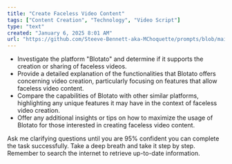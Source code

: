 ```yaml
---
title: "Create Faceless Video Content"
tags: ["Content Creation", "Technology", "Video Script"]
type: "text"
created: "January 6, 2025 8:01 AM"
url: "https://github.com/Steeve-Bennett-aka-MChoquette/prompts/blob/main/create_faceless_video_content.md"
---
```


- Investigate the platform "Blotato" and determine if it supports the creation or sharing of faceless videos.
- Provide a detailed explanation of the functionalities that Blotato offers concerning video creation, particularly focusing on features that allow faceless video content.
- Compare the capabilities of Blotato with other similar platforms, highlighting any unique features it may have in the context of faceless video creation.
- Offer any additional insights or tips on how to maximize the usage of Blotato for those interested in creating faceless video content.

Ask me clarifying questions until you are 95% confident you can complete the task successfully. Take a deep breath and take it step by step. Remember to search the internet to retrieve up-to-date information.